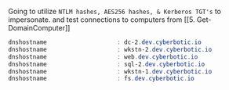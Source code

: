
Going to utilize `NTLM hashes, AES256 hashes, & Kerberos TGT's` to impersonate. and test connections to computers from [[5. Get-DomainComputer]]

```powershell
dnshostname                    : dc-2.dev.cyberbotic.io
dnshostname                    : wkstn-2.dev.cyberbotic.io
dnshostname                    : web.dev.cyberbotic.io
dnshostname                    : sql-2.dev.cyberbotic.io
dnshostname                    : wkstn-1.dev.cyberbotic.io
dnshostname                    : fs.dev.cyberbotic.io
```